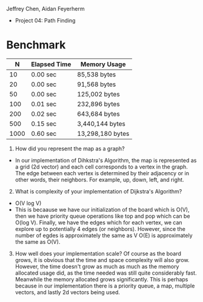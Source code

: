 Jeffrey Chen, Aidan Feyerherm
- Project 04: Path Finding
# Benchmark

| N | Elapsed Time | Memory Usage |
|-|-|-|
| 10 | 0.00 sec | 85,538 bytes |
| 20 | 0.00 sec | 91,568 bytes |
| 50 | 0.00 sec | 125,002 bytes |
| 100 | 0.01 sec | 232,896 bytes |
| 200 | 0.02 sec | 643,684 bytes |
| 500 | 0.15 sec | 3,440,144 bytes |
| 1000 | 0.60 sec | 13,298,180 bytes |

1. How did you represent the map as a graph?
- In our implementation of Dihkstra's Algorithm, the map is represented as a grid (2d vector) and each cell corresponds to a vertex in the graph. The edge between each vertex is determined by their adjacency or in other words, their neighbors. For example, up, down, left, and right.

2. What is complexity of your implementation of Dijkstra's Algorithm?
- O(V log V)
- This is becaause we have our initialization of the board which is O(V), then we have priority queue operations like top and pop which can be O(log V). Finally, we have the edges which for each vertex, we can explore up to potentially 4 edges (or neighbors). However, since the number of egdes is approximately the same as V O(E) is approximately the same as O(V).

3. How well does your implementation scale?
Of course as the board grows, it is obvious that the time and space complexity will also grow. However, the time doesn't grow as much as much as the memory allocated usage did, as the time needed was still quite considerably fast. Meanwhile the memory allocated grows significantly. This is perhaps because in our implementation there is a priority queue, a map, multiple vectors, and lastly 2d vectors being used.
